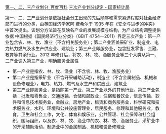 [第一、二、三产业划分\_百度百科](https://baike.baidu.com/item/%E7%AC%AC%E4%B8%80%E3%80%81%E4%BA%8C%E3%80%81%E4%B8%89%E4%BA%A7%E4%B8%9A%E5%88%92%E5%88%86/22673216)
[三次产业划分规定 - 国家统计局](https://www.stats.gov.cn/sj/tjbz/gjtjbz/202302/t20230213_1902749.html)

第一、二、三产业划分是依据社会分工出现的先后顺序和需求紧迫程度对社会经济部门进行的分类，由英国经济学家阿·费希尔于 1935 年在《安全与进步的冲突》中首次提出。该划分方法旨在反映各产业的发展规模与结构，为产业结构调整提供依据
中国根据《国民经济行业分类》（GB/T 4754—2011）界定三次产业：第一产业包含农、林、牧、渔业（不含相关服务业）；第二产业涵盖采矿业、制造业、电力热力燃气及水生产供应业、建筑业；第三产业即服务业，包含批发零售、金融、教育等其余行业。2012 年修订后，将农、林、牧、渔服务业等三个大类从第一、二产业调入第三产业，明确服务业属性

- 第一产业是指农、林、牧、渔业（不含农、林、牧、渔服务业）
- 第二产业是指采矿业（不含开采辅助活动），制造业（不含金属制品、机械和设备修理业），电力、热力、燃气及水生产和供应业，建筑业
- 第三产业即服务业，是指除第一产业、第二产业以外的其他行业。第三产业包括：批发和零售业，交通运输、仓储和邮政业，住宿和餐饮业，信息传输、软件和信息技术服务业，金融业，房地产业，租赁和商务服务业，科学研究和技术服务业，水利、环境和公共设施管理业，居民服务、修理和其他服务业，教育，卫生和社会工作，文化、体育和娱乐业，公共管理、社会保障和社会组织，国际组织，以及农、林、牧、渔业中的农、林、牧、渔服务业，采矿业中的开采辅助活动，制造业中的金属制品、机械和设备修理业
